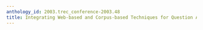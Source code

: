 ```yaml
---
anthology_id: 2003.trec_conference-2003.48
title: Integrating Web-based and Corpus-based Techniques for Question Answering
---
```

